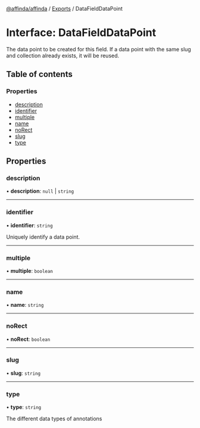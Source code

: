 [@affinda/affinda](../README.md) / [Exports](../modules.md) / DataFieldDataPoint

# Interface: DataFieldDataPoint

The data point to be created for this field. If a data point with the same slug and collection already exists, it will be reused.

## Table of contents

### Properties

- [description](DataFieldDataPoint.md#description)
- [identifier](DataFieldDataPoint.md#identifier)
- [multiple](DataFieldDataPoint.md#multiple)
- [name](DataFieldDataPoint.md#name)
- [noRect](DataFieldDataPoint.md#norect)
- [slug](DataFieldDataPoint.md#slug)
- [type](DataFieldDataPoint.md#type)

## Properties

### description

• **description**: ``null`` \| `string`

___

### identifier

• **identifier**: `string`

Uniquely identify a data point.

___

### multiple

• **multiple**: `boolean`

___

### name

• **name**: `string`

___

### noRect

• **noRect**: `boolean`

___

### slug

• **slug**: `string`

___

### type

• **type**: `string`

The different data types of annotations
